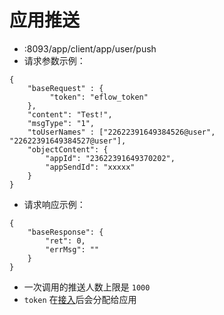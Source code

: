 # 应用推送

* :8093/app/client/app/user/push
* 请求参数示例：
````
{
	"baseRequest" : {
         "token": "eflow_token"
	},
    "content": "Test!",
    "msgType": "1",
	"toUserNames" : ["22622391649384526@user", "22622391649384527@user"],
    "objectContent": {
        "appId": "23622391649370202",
        "appSendId": "xxxxx"
    }
}
````
* 请求响应示例：
````
{
    "baseResponse": {
        "ret": 0,
        "errMsg": ""
    }
}
````
* 一次调用的推送人数上限是 ````1000````
* ````token```` 在[接入](../app_join/README.md)后会分配给应用

